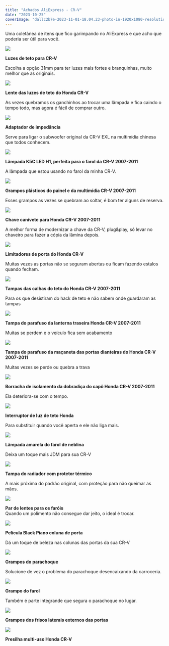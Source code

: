 ```yaml
---
title: "Achados AliExpress - CR-V"
date: "2023-10-25"
coverImage: "dallc2b7e-2023-11-01-18.04.23-photo-in-1920x1080-resolution-showcasing-a-front-view-of-a-white-2010-honda-cr-v-against-the-backdrop-of-a-massive-chinese-flag.-multiple-packages-are.png"
---
```


Uma coletânea de itens que fico garimpando no AliExpress e que acho que poderia ser útil para você.

[![](https://garagemdomadeira.com/wp-content/uploads/2023/10/screenshot-2023-10-24-as-10.48.52.jpg?w=640)](https://s.click.aliexpress.com/e/_DCjzwUT)

**Luzes de teto para CR-V**

Escolha a opção 31mm para ter luzes mais fortes e branquinhas, muito melhor que as originais.

[![](https://garagemdomadeira.com/wp-content/uploads/2023/10/screenshot-2023-10-24-as-10.54.31.jpg?w=744)](https://s.click.aliexpress.com/e/_Dcfcp3z)

**Lente das luzes de teto do Honda CR-V**

As vezes quebramos os ganchinhos ao trocar uma lâmpada e fica caindo o tempo todo, mas agora é fácil de comprar outro.

[![](https://garagemdomadeira.com/wp-content/uploads/2023/10/screenshot-2023-10-24-as-10.56.29.jpg?w=1024)](https://s.click.aliexpress.com/e/_DCVsbCP)

**Adaptador de impedância**

Serve para ligar o subwoofer original da CR-V EXL na multimídia chinesa que todos conhecem.

[![](https://garagemdomadeira.com/wp-content/uploads/2023/10/screenshot-2023-10-24-as-10.57.57.jpg?w=1024)](https://s.click.aliexpress.com/e/_DEIxHJz)

**Lâmpada K5C LED H1, perfeita para o farol da CR-V 2007-2011**

A lâmpada que estou usando no farol da minha CR-V.

[![](https://garagemdomadeira.com/wp-content/uploads/2023/10/screenshot-2023-10-24-as-10.59.06.jpg?w=1024)](https://s.click.aliexpress.com/e/_DF0xXQb)

**Grampos plásticos do painel e da multimídia CR-V 2007-2011**

Esses grampos as vezes se quebram ao soltar, é bom ter alguns de reserva.

[![](https://garagemdomadeira.com/wp-content/uploads/2023/10/screenshot-2023-10-24-as-11.00.14.jpg?w=676)](https://s.click.aliexpress.com/e/_DDQB4KF)

**Chave canivete para Honda CR-V 2007-2011**

A melhor forma de modernizar a chave da CR-V, plug&play, só levar no chaveiro para fazer a cópia da lâmina depois.

[![](https://garagemdomadeira.com/wp-content/uploads/2023/10/screenshot-2023-10-24-as-11.02.17.jpg?w=718)](https://s.click.aliexpress.com/e/_DcGfaJt)

**Limitadores de porta do Honda CR-V**

Muitas vezes as portas não se seguram abertas ou ficam fazendo estalos quando fecham.

[![](https://garagemdomadeira.com/wp-content/uploads/2023/10/screenshot-2023-10-24-as-11.06.29.jpg?w=740)](https://s.click.aliexpress.com/e/_DmpxsWn)

**Tampas das calhas do teto do Honda CR-V 2007-2011**

Para os que desistiram do hack de teto e não sabem onde guardaram as tampas

[![](https://garagemdomadeira.com/wp-content/uploads/2023/10/screenshot-2023-10-24-as-11.07.30.jpg?w=926)](https://s.click.aliexpress.com/e/_DcIH1K3)

**Tampa do parafuso da lanterna traseira Honda CR-V 2007-2011**

Muitas se perdem e o veículo fica sem acabamento

[![](https://garagemdomadeira.com/wp-content/uploads/2023/10/screenshot-2023-10-24-as-11.08.14.jpg?w=1024)](https://s.click.aliexpress.com/e/_DBcl4gj)

**Tampa do parafuso da maçaneta das portas dianteiras do Honda CR-V 2007-2011**

Muitas vezes se perde ou quebra a trava

[![](https://garagemdomadeira.com/wp-content/uploads/2023/10/screenshot-2023-10-24-as-11.43.03.jpg?w=1024)](https://s.click.aliexpress.com/e/_Dlg2SMx)

**Borracha de isolamento da dobradiça do capô Honda CR-V 2007-2011**

Ela deteriora-se com o tempo.

[![](https://garagemdomadeira.com/wp-content/uploads/2023/10/screenshot-2023-10-24-as-11.47.51.jpg?w=1024)](https://s.click.aliexpress.com/e/_DF1PF67)

**Interruptor de luz de teto Honda**

Para substituir quando você aperta e ele não liga mais.

[![](https://garagemdomadeira.com/wp-content/uploads/2023/10/screenshot-2023-10-25-as-09.44.42.jpg?w=515)](https://s.click.aliexpress.com/e/_DC6clWP)

**Lâmpada amarela do farol de neblina**

Deixa um toque mais JDM para sua CR-V

[![](https://garagemdomadeira.com/wp-content/uploads/2023/10/screenshot-2023-10-25-as-09.45.24.jpg?w=573)](https://s.click.aliexpress.com/e/_DkxS9Cb)

**Tampa do radiador com protetor térmico**

A mais próxima do padrão original, com proteção para não queimar as mãos.

[![](https://garagemdomadeira.com/wp-content/uploads/2023/10/screenshot-2023-10-25-as-09.47.34.jpg?w=494)](https://s.click.aliexpress.com/e/_DDw2ZRh)

**Par de lentes para os faróis**  
Quando um polimento não consegue dar jeito, o ideal é trocar.

[![](https://garagemdomadeira.com/wp-content/uploads/2023/10/screenshot-2023-10-25-as-09.48.25.jpg?w=533)](https://s.click.aliexpress.com/e/_DlZ6MBd)

**Película Black Piano coluna de porta**

Dá um toque de beleza nas colunas das portas da sua CR-V

[![](https://garagemdomadeira.com/wp-content/uploads/2023/10/screenshot-2023-10-25-as-09.49.25.jpg?w=514)](https://s.click.aliexpress.com/e/_Dnr0jx1)

**Grampos do parachoque**

Solucione de vez o problema do parachoque desencaixando da carroceria.

[![](https://garagemdomadeira.com/wp-content/uploads/2023/10/screenshot-2023-10-25-as-09.50.19.jpg?w=533)](https://s.click.aliexpress.com/e/_DBcbe39)

**Grampo do farol**

Também é parte integrande que segura o parachoque no lugar.

[![](https://garagemdomadeira.com/wp-content/uploads/2023/10/screenshot-2023-10-25-as-09.52.35.jpg?w=523)](https://s.click.aliexpress.com/e/_DCo7EQ3)

**Grampos dos frisos laterais externos das portas**

[![](https://garagemdomadeira.com/wp-content/uploads/2023/10/screenshot-2023-10-25-as-09.53.23.jpg?w=491)](https://s.click.aliexpress.com/e/_DFnFkCn)

**Presilha multi-uso Honda CR-V**
